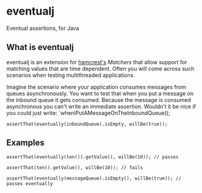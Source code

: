 eventualj
====================

Eventual assertions, for Java

What is eventualj
---------------------
eventualj is an extension for [hamcrest's](http://code.google.com/p/hamcrest/) *Matchers* that allow support for matching values that are time dependent.
Often you will come across such scenarios when testing multithreaded applications.

Imagine the scenario where your application consumes messages from queues asynchronously. You want to test that when you put a message on the inbound queue it gets consumed. Because the message is consumed asynchronous you can't write an immediate assertion. Wouldn't it be nice if you could just write:
`whenIPutAMessageOnTheInboundQueue();

`assertThat(eventually(inboundQueue).isEmpty, willBe(true));`


Examples
---------------------

`assertThat(eventually(ten()).getValue(), willBe(10)); // passes`

`assertThat(ten().getValue(), willBe(10)); // fails`

`assertThat(eventually(messageQueue).isEmpty(), willBe(true)); // passes eventually`